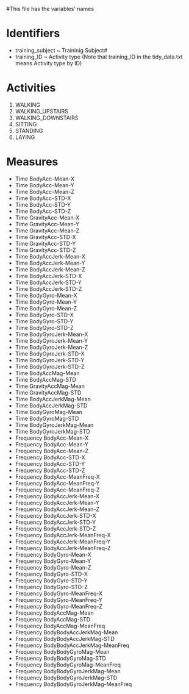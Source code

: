 #This file has the variables' names

# Identifiers

* training_subject ~ Traininig Subject# 
* training_ID ~ Activity type
(Note that training_ID in the tidy_data.txt means Activity type by ID)

# Activities

1. WALKING
2. WALKING_UPSTAIRS
3. WALKING_DOWNSTAIRS
4. SITTING
5. STANDING
6. LAYING

# Measures

* Time BodyAcc-Mean-X
* Time BodyAcc-Mean-Y
* Time BodyAcc-Mean-Z
* Time BodyAcc-STD-X
* Time BodyAcc-STD-Y
* Time BodyAcc-STD-Z
* Time GravityAcc-Mean-X
* Time GravityAcc-Mean-Y
* Time GravityAcc-Mean-Z
* Time GravityAcc-STD-X
* Time GravityAcc-STD-Y
* Time GravityAcc-STD-Z
* Time BodyAccJerk-Mean-X
* Time BodyAccJerk-Mean-Y
* Time BodyAccJerk-Mean-Z
* Time BodyAccJerk-STD-X
* Time BodyAccJerk-STD-Y
* Time BodyAccJerk-STD-Z
* Time BodyGyro-Mean-X
* Time BodyGyro-Mean-Y
* Time BodyGyro-Mean-Z
* Time BodyGyro-STD-X
* Time BodyGyro-STD-Y
* Time BodyGyro-STD-Z
* Time BodyGyroJerk-Mean-X
* Time BodyGyroJerk-Mean-Y
* Time BodyGyroJerk-Mean-Z
* Time BodyGyroJerk-STD-X
* Time BodyGyroJerk-STD-Y
* Time BodyGyroJerk-STD-Z
* Time BodyAccMag-Mean
* Time BodyAccMag-STD
* Time GravityAccMag-Mean
* Time GravityAccMag-STD
* Time BodyAccJerkMag-Mean
* Time BodyAccJerkMag-STD
* Time BodyGyroMag-Mean
* Time BodyGyroMag-STD
* Time BodyGyroJerkMag-Mean
* Time BodyGyroJerkMag-STD
* Frequency BodyAcc-Mean-X
* Frequency BodyAcc-Mean-Y
* Frequency BodyAcc-Mean-Z
* Frequency BodyAcc-STD-X
* Frequency BodyAcc-STD-Y
* Frequency BodyAcc-STD-Z
* Frequency BodyAcc-MeanFreq-X
* Frequency BodyAcc-MeanFreq-Y
* Frequency BodyAcc-MeanFreq-Z
* Frequency BodyAccJerk-Mean-X
* Frequency BodyAccJerk-Mean-Y
* Frequency BodyAccJerk-Mean-Z
* Frequency BodyAccJerk-STD-X
* Frequency BodyAccJerk-STD-Y
* Frequency BodyAccJerk-STD-Z
* Frequency BodyAccJerk-MeanFreq-X
* Frequency BodyAccJerk-MeanFreq-Y
* Frequency BodyAccJerk-MeanFreq-Z
* Frequency BodyGyro-Mean-X
* Frequency BodyGyro-Mean-Y
* Frequency BodyGyro-Mean-Z
* Frequency BodyGyro-STD-X
* Frequency BodyGyro-STD-Y
* Frequency BodyGyro-STD-Z
* Frequency BodyGyro-MeanFreq-X
* Frequency BodyGyro-MeanFreq-Y
* Frequency BodyGyro-MeanFreq-Z
* Frequency BodyAccMag-Mean
* Frequency BodyAccMag-STD
* Frequency BodyAccMag-MeanFreq
* Frequency BodyBodyAccJerkMag-Mean
* Frequency BodyBodyAccJerkMag-STD
* Frequency BodyBodyAccJerkMag-MeanFreq
* Frequency BodyBodyGyroMag-Mean
* Frequency BodyBodyGyroMag-STD
* Frequency BodyBodyGyroMag-MeanFreq
* Frequency BodyBodyGyroJerkMag-Mean
* Frequency BodyBodyGyroJerkMag-STD
* Frequency BodyBodyGyroJerkMag-MeanFreq
